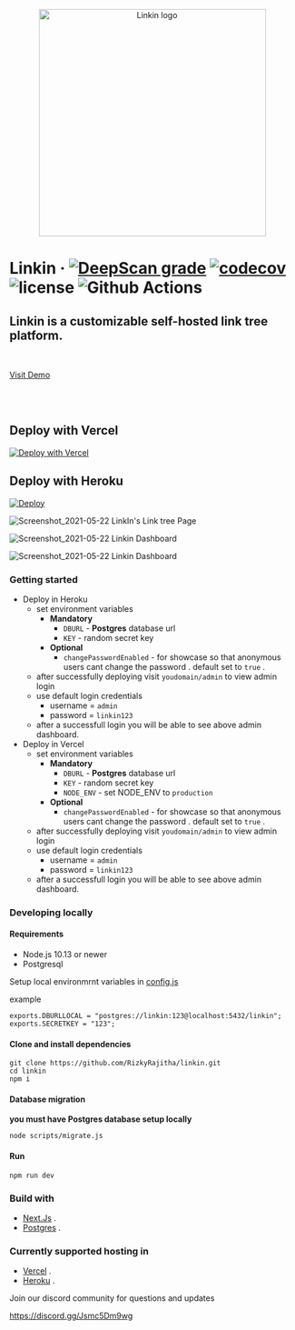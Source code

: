 <p align="center">
  <img width="400" height="400" alt="Linkin logo" src="https://user-images.githubusercontent.com/38534289/119221855-0522c380-bb0f-11eb-8fee-c335fd0ff67c.png">
</p>

# Linkin &middot; [![DeepScan grade](https://deepscan.io/api/teams/14086/projects/17178/branches/386441/badge/grade.svg)](https://deepscan.io/dashboard#view=project&tid=14086&pid=17178&bid=386441) [![codecov](https://codecov.io/gh/RizkyRajitha/linkin/branch/master/graph/badge.svg?token=DPE3YVUYUW)](https://codecov.io/gh/RizkyRajitha/linkin) ![license](https://img.shields.io/github/license/rizkyrajitha/linkin??style=plastic) ![Github Actions](https://github.com/rizkyrajitha/linkin/workflows/Code-Coverage/badge.svg)

## Linkin is a customizable self-hosted link tree platform.

<br>

[Visit Demo](https://linkindemo.vercel.app)

<!-- <br>
<br>

### Add Any amount of links
### You have absolute control

### Add your custom fonts
### No branding, it's yours

### You control your data .  -->

<br>
<br>

## Deploy with Vercel

[![Deploy with Vercel](https://vercel.com/button)](https://vercel.com/new/git/external?repository-url=https%3A%2F%2Fgithub.com%2FRizkyRajitha%2Flinkin&env=DBURL,KEY,NODE_ENV&demo-title=Linkin&demo-description=Linkin%20is%20a%20customizable%20self%20hosted%20link%20tree%20platform%20%2C%20And%20we%20are%20ready%20to%20roll)

## Deploy with Heroku

[![Deploy](https://www.herokucdn.com/deploy/button.svg)](https://heroku.com/deploy?template=https://github.com/RizkyRajitha/linkin)

![Screenshot_2021-05-22 LinkIn's Link tree Page](https://user-images.githubusercontent.com/38534289/119221911-4ca94f80-bb0f-11eb-94ff-31f1c3a51d06.png)

![Screenshot_2021-05-22 Linkin Dashboard](https://user-images.githubusercontent.com/38534289/119221942-7d898480-bb0f-11eb-9175-5e139fa57f0a.png)

![Screenshot_2021-05-22 Linkin Dashboard](https://user-images.githubusercontent.com/38534289/119221939-7c585780-bb0f-11eb-944f-514beb5573b7.png)

### Getting started

- Deploy in Heroku
  - set environment variables
    - **Mandatory**
      - `DBURL` - **Postgres** database url
      - `KEY` - random secret key
    - **Optional**
      - `changePasswordEnabled` - for showcase so that anonymous users cant change the password . default set to `true` .
  - after successfully deploying visit `youdomain/admin` to view admin login
  - use default login credentials
    - username = `admin`
    - password = `linkin123`
  - after a successfull login you will be able to see above admin dashboard.
- Deploy in Vercel
  - set environment variables
    - **Mandatory**
      - `DBURL` - **Postgres** database url
      - `KEY` - random secret key
      - `NODE_ENV` - set NODE_ENV to `production`
    - **Optional**
      - `changePasswordEnabled` - for showcase so that anonymous users cant change the password . default set to `true` .
  - after successfully deploying visit `youdomain/admin` to view admin login
  - use default login credentials
    - username = `admin`
    - password = `linkin123`
  - after a successfull login you will be able to see above admin dashboard.

### Developing locally

#### Requirements

- Node.js 10.13 or newer
- Postgresql

Setup local environmrnt variables in [config.js](configs/config.js)

example

```
exports.DBURLLOCAL = "postgres://linkin:123@localhost:5432/linkin";
exports.SECRETKEY = "123";
```

#### Clone and install dependencies

```
git clone https://github.com/RizkyRajitha/linkin.git
cd linkin
npm i
```

#### Database migration

**you must have Postgres database setup locally**

```
node scripts/migrate.js
```

#### Run

```
npm run dev
```

### Build with

- [Next.Js](https://nextjs.org/) .
    <!-- - ![Nextjs logo](https://upload.wikimedia.org/wikipedia/commons/thumb/8/8e/Nextjs-logo.svg/800px-Nextjs-logo.svg.png) -->
- [Postgres](https://www.postgresql.org/) .

### Currently supported hosting in

- [Vercel](https://vercel.com/) .
- [Heroku](https://heroku.com/) .

Join our discord community for questions and updates

https://discord.gg/Jsmc5Dm9wg

<!-- ### Build with

- [NextJs](https://nextjs.org/)
  - <img src="https://upload.wikimedia.org/wikipedia/commons/thumb/8/8e/Nextjs-logo.svg/800px-Nextjs-logo.svg.png" width="150" title="nextjs logo">

- [Postgres](https://www.postgresql.org/)
  - <img src="https://upload.wikimedia.org/wikipedia/commons/2/29/Postgresql_elephant.svg" width="150" title="postgres db logo">

### Host in

- [Vercel](https://vercel.com/) .
  - <img src="https://assets.vercel.com/image/upload/q_auto/front/zeit/og.png" width="150" title="vercel logo">
- [Heroku](https://heroku.com/) .
  - <img src="https://brand.heroku.com/static/media/heroku-logotype-horizontal.81c49462.svg" width="150" title="heroku logo"> -->

<!-- todo

v 0.2.0

add react toast ✅

add sweet alert ✅

add delete links function ✅

add link data update to link card ✅

add react context ✅

gfx minorn updates  ✅


v 0.2.1


add heroku deploy ✅

add change password ✅

form submit better ✅

backgroud gradients

backgroud images


photo boarder changeble .


add update form to update page data
add index with avatar url and other data


add forms
genaral
links
colors







better save stratergy
https://fonts.googleapis.com/css2?family=Source+Code+Pro&display=swap
https://res.cloudinary.com/dijjqfsto/image/upload/v1621257334/af1fcce7-deb9-4834-965e-4fed59ef6c08_z2l3yf.jpg

`
'Source Code Pro', monospace

issues - too many connections persists  -->
